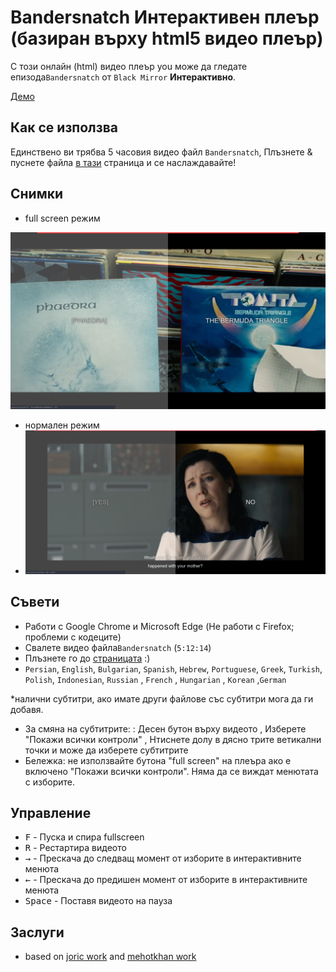 # Bandersnatch Интерактивен плеър (базиран върху html5 видео плеър)

С този онлайн (html) видео плеър you може да гледате епизода`Bandersnatch` от `Black Mirror` **Интерактивно**.

[Демо](https://kockof.github.io/bandersnatch/)

## Как се използва

Единствено ви трябва 5 часовия видео файл `Bandersnatch`, Плъзнете & пуснете файла [в тази](https://kockof.github.io/bandersnatch) страница и се наслаждавайте!
## Снимки

- full screen режим

![Screenshot](screenshot/full-screen.png)

- нормален режим 
- ![Screenshot](screenshot/non-full-screen.png)

## Съвети

- Работи с Google Chrome и Microsoft Edge (Не работи с Firefox; проблеми с кодеците)
- Свалете видео файла`Bandersnatch` (`5:12:14`)
- Плъзнете го до [страницата](https://kockof.github.io/bandersnatch/) :)
- `Persian`, `English`, `Bulgarian`, `Spanish`, `Hebrew`, `Portuguese`, `Greek`, `Turkish`, `Polish`, `Indonesian`, `Russian` , `French` , `Hungarian` , `Korean` ,`German`

\*налични субтитри, ако имате други файлове със субтитри мога да ги добавя.

- За смяна на субтитрите: : Десен бутон върху видеото , Изберете "Покажи всички контроли" , Нтиснете долу в дясно трите ветикални точки и може да изберете субтитрите
- Бележка: не използвайте бутона "full screen" на плеъра ако е включено "Покажи всички контроли".
									Няма да се виждат менютата с изборите.

## Управление

- <kbd>F</kbd> - Пуска и спира fullscreen
- <kbd>R</kbd> - Рестартира видеото
- <kbd>→</kbd> - Прескача  до следващ момент от изборите в интерактивните менюта
- <kbd>←</kbd> - Прескача  до предишен момент от изборите в интерактивните менюта
- <kbd>Space</kbd> - Поставя видеото на пауза

## Заслуги

- based on [joric work](https://github.com/joric/bandersnatch) and [mehotkhan work](https://github.com/mehotkhan/BandersnatchInteractive)
